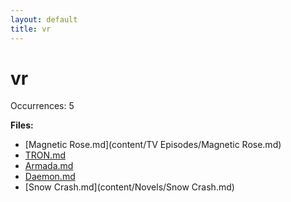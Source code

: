 ```yaml
---
layout: default
title: vr
---
```

# vr

Occurrences: 5

**Files:**

- [Magnetic Rose.md](content/TV Episodes/Magnetic Rose.md)
- [TRON.md](content/Movies/TRON.md)
- [Armada.md](content/Novels/Armada.md)
- [Daemon.md](content/Novels/Daemon.md)
- [Snow Crash.md](content/Novels/Snow Crash.md)

